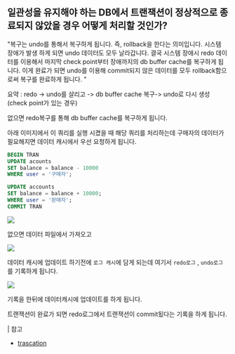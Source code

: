 ## 일관성을 유지해야 하는 DB에서 트랜잭션이 정상적으로 종료되지 않았을 경우 어떻게 처리할 것인가?

"복구는 undo를 통해서 복구하게 됩니다. 즉, rollback을 한다는 의미입니다. 시스템 장애가 발생
하게 되면 undo 데이터도 모두 날라갑니다. 결국 시스템 장애시 redo 데이터를 이용해서 마지막
check point부터 장애까지의 db buffer cache를 복구하게 됩니다. 이게 완료가 되면 undo를
이용해 commit되지 않은 데이터를 모두 rollback함으로써 복구를 완료하게 됩니다. "

요약 : redo -> undo를 살리고 -> db buffer cache 복구-> undo로 다시 생성
(check point가 있는 경우)

없으면 redo복구를 통해 db buffer cache를 복구하게 됩니다.

아래 이미지에서 이 쿼리를 실행 시켰을 때
해당 쿼리를 처리하는데 구매자의 데이터가 필요해지면 데이터 캐시에서 우선 요청하게 됩니다.

```sql
BEGIN TRAN
UPDATE acounts
SET balance = balance - 10000
WHERE user = '구매자';

UPDATE accounts
SET balance = balance + 10000;
WHERE user = '판매자';
COMMIT TRAN
```

![](https://media.vlpt.us/images/syleemk/post/f0cc4b2d-4485-42b8-95a8-e4e4616ca02a/image.png)

없으면 데이터 파일에서 가져오고

![](https://media.vlpt.us/images/syleemk/post/5e330be5-59dc-43d0-b9a0-53b1c9cf8a4d/image.png)

데이터 캐시에 업데이트 하기전에 `로그 캐시`에 담게 되는데 여기서 `redo로그` , `undo로그`를 기록하게 됩니다.

![](https://media.vlpt.us/images/syleemk/post/5750dcd1-ecac-44ca-933f-db139aa135bc/image.png)

기록을 한뒤에 데이터캐시에 업데이트를 하게 됩니다.

트랜잭션이 완료가 되면 redo로그에서 트랜잭션이 commit됬다는 기록을 하게 됩니다.

| 참고

- [trascation](https://velog.io/@syleemk/%EB%A9%B4%EC%A0%91-%EB%8C%80%EB%B9%84-%EC%8A%A4%ED%94%84%EB%A7%81-%ED%8A%B8%EB%9E%9C%EC%9E%AD%EC%85%98-%EC%A0%84%ED%8C%8C)
